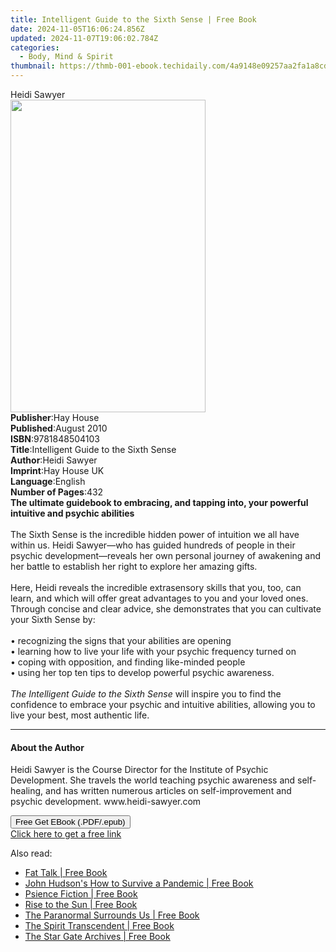 ```yaml
---
title: Intelligent Guide to the Sixth Sense | Free Book
date: 2024-11-05T16:06:24.856Z
updated: 2024-11-07T19:06:02.784Z
categories:
  - Body, Mind & Spirit
thumbnail: https://thmb-001-ebook.techidaily.com/4a9148e09257aa2fa1a8cd42a7b7fb9c9dcba42f90f2286e0b9ac9eea2564855.jpg
---
```

<main id="book-container">
  <div class="flex flex-col">
    <div class="book-brief flex-1 py-6 px-4 sm:p-6 md:py-10 md:px-8">
      <!-- brief-->
      <div class="book-brief-main">Heidi Sawyer</div>
    </div>
    <div
      class="book-meta-info flex-1 grid gap-4 col-start-1 col-end-3 row-start-1 sm:mb-6 sm:grid-cols-4 lg:gap-6 lg:col-start-2 lg:row-end-6 lg:row-span-6 lg:mb-0"
    >
      <div
        class="book-meta-info-left place-content-center mt-4 p-4 text-sm leading-6 col-start-2 col-span-2 dark:text-slate-400"
      >
        <img
          class="w-full h-500 object-cover rounded-lg sm:h-255 sm:col-span-2 lg:col-span-full"
          src="https://img-001-ebook.techidaily.com/e7467575f1ac5f519151980c3330287ef689b46908dca92b09388289eb5cd12d.jpg"
          alt=""
          width="312"
          height="500"
        />
      </div>
      <div
        class="book-meta-info-right mt-2 col-start-1 row-start-2 col-span-3 self-center"
      >
        <!-- meta data  -->
        <div class="flex flex-col px-4 md:px-8">
          <div class="flex-1">
            <strong>Publisher</strong>:<span class="px-2">Hay House</span>
          </div>
          <div class="flex-1">
            <strong>Published</strong>:<span class="px-2">August 2010</span>
          </div>
          <div class="flex-1">
            <strong>ISBN</strong>:<span class="px-2">9781848504103</span>
          </div>
          <div class="flex-1">
            <strong>Title</strong>:<span class="px-2"
              >Intelligent Guide to the Sixth Sense</span
            >
          </div>
          <div class="flex-1">
            <strong>Author</strong>:<span class="px-2">Heidi Sawyer</span>
          </div>
          <div class="flex-1">
            <strong>Imprint</strong>:<span class="px-2">Hay House UK</span>
          </div>
          <div class="flex-1">
            <strong>Language</strong>:<span class="px-2">English</span>
          </div>
          <div class="flex-1">
            <strong>Number of Pages</strong>:<span class="px-2">432</span>
          </div>
        </div>
      </div>
    </div>
    <div class="book-description flex-1 py-6 px-4 sm:p-6 md:py-10 md:px-8">
      <div class="book-description-main">
        <div accordion-content="" id="description">
          <b
            >The ultimate guidebook to embracing, and tapping into, your
            powerful intuitive and psychic abilities</b
          ><br />
          &nbsp;<br />
          The Sixth Sense is the incredible hidden power of intuition we all
          have within us. Heidi Sawyer—who has guided hundreds of people in
          their psychic development—reveals her own personal journey of
          awakening and her battle to establish her right to explore her amazing
          gifts.<br /><br />
          Here, Heidi reveals the incredible extrasensory skills that you, too,
          can learn, and which will offer great advantages to you and your loved
          ones. Through concise and clear advice, she demonstrates that you can
          cultivate your Sixth Sense by:<br /><br />
          • recognizing the signs that your abilities are opening<br />
          • learning how to live your life with your psychic frequency turned
          on<br />
          • coping with opposition, and finding like-minded people<br />
          • using her top ten tips to develop powerful psychic awareness.<br /><br />
          <i>The Intelligent Guide to the Sixth Sense</i> will inspire you to
          find the confidence to embrace your psychic and intuitive abilities,
          allowing you to live your best, most authentic life.
        </div>
        <div class="accordion-fader"></div>
      </div>
    </div>
    <div class="book-excerpts flex-1 py-6 px-4 sm:p-6 md:py-10 md:px-8">
      <!-- excerpts-->
      <div class="book-excerpts-main">
        <hr />
        <h4 class="placeholder placeholder-heading">
          <span>About the Author</span>
        </h4>
        <p>
          Heidi Sawyer is the Course Director for the Institute of Psychic
          Development. She travels the world teaching psychic awareness and
          self-healing, and has written numerous articles on self-improvement
          and psychic development. www.heidi-sawyer.com
        </p>
      </div>
    </div>
    <div
      class="book-about-author flex-1 py-6 px-4 sm:p-6 md:py-10 md:px-8"
    ></div>
    <div class="book-free-get flex-1 py-6 px-4 sm:p-6 md:py-10 md:px-8">
      <button
        id="btn-free-get"
        class="bg-blue-500 hover:bg-blue-700 text-white font-bold py-2 px-4 rounded"
      >
        Free Get EBook (.PDF/.epub)
      </button>
      <div id="countdown-display" class="px-2 text-lg mt-2"></div>
      <a
        id="free-link"
        class="hidden bg-blue-500 hover:bg-blue-700 text-white font-bold py-2 px-4 rounded"
        href="https://www.ebooks.com/en-us/book/96317505/intelligent-guide-to-the-sixth-sense/heidi-sawyer/"
        target="_blank"
        >Click here to get a free link</a
      >
    </div>
    <script>
      let countdownTime = 0;
      let countdownInterval = null;
      document
        .getElementById('btn-free-get')
        .addEventListener('click', startCountdown);
      function startCountdown() {
        countdownTime = new Date().getTime() + 60000 * 3;
        countdownInterval = setInterval(updateCountdown, 1000);
        document.getElementById('btn-free-get').disabled = true;
        document
          .getElementById('btn-free-get')
          .classList.add('bg-gray-500', 'cursor-not-allowed');
      }
      function updateCountdown() {
        let currentTime = new Date().getTime();
        let timeLeft = countdownTime - currentTime;
        let secondsLeft = Math.floor(timeLeft / 1000);
        document.getElementById('countdown-display').innerHTML =
          `Remaining time: ${secondsLeft} seconds.`;
        if (secondsLeft <= 0) {
          clearInterval(countdownInterval);
          document.getElementById('btn-free-get').classList.add('hidden');
          document.getElementById('free-link').classList.remove('hidden');
          document.getElementById('countdown-display').innerHTML = '';
        }
      }
    </script>
  </div>
</main>

<ins class="adsbygoogle"
      style="display:block"
      data-ad-client="ca-pub-7571918770474297"
      data-ad-slot="8358498916"
      data-ad-format="auto"
      data-full-width-responsive="true"></ins>
    

<span class="atpl-alsoreadstyle">Also read:</span>
<div><ul>
<li><a href="https://novels-ebooks.techidaily.com/209995358-9781476635842-fat-talk/"><u>Fat Talk | Free Book</u></a></li>
<li><a href="https://novels-ebooks.techidaily.com/209996873-9781529054507-john-hudsons-how-to-survive-a-pandemic/"><u>John Hudson's How to Survive a Pandemic | Free Book</u></a></li>
<li><a href="https://novels-ebooks.techidaily.com/209995064-9781476631974-psience-fiction/"><u>Psience Fiction | Free Book</u></a></li>
<li><a href="https://novels-ebooks.techidaily.com/209998966-9781641375641-rise-to-the-sun/"><u>Rise to the Sun | Free Book</u></a></li>
<li><a href="https://novels-ebooks.techidaily.com/209995254-9781476633688-the-paranormal-surrounds-us/"><u>The Paranormal Surrounds Us | Free Book</u></a></li>
<li><a href="https://novels-ebooks.techidaily.com/209995659-9781476639185-the-spirit-transcendent/"><u>The Spirit Transcendent | Free Book</u></a></li>
<li><a href="https://novels-ebooks.techidaily.com/209995956-9781476634937-the-star-gate-archives/"><u>The Star Gate Archives | Free Book</u></a></li>
</ul></div>


